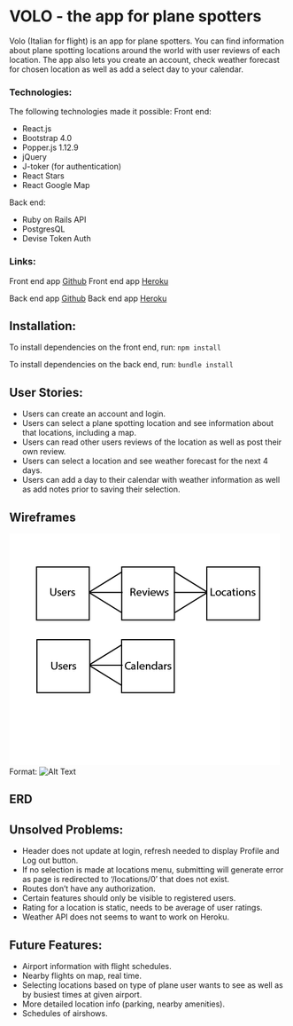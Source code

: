 # VOLO - the app for plane spotters

Volo (Italian for flight) is an app for plane spotters. You can find information about plane spotting locations around the world with user reviews of each location. The app also lets you create an account, check weather forecast for chosen location as well as add a select day to your calendar.

### Technologies:
The following technologies made it possible:
Front end:
- React.js
- Bootstrap 4.0
- Popper.js 1.12.9
- jQuery
- J-toker (for authentication)
- React Stars
- React Google Map

Back end:
- Ruby on Rails API
- PostgresQL
- Devise Token Auth

### Links:

Front end app [Github](https://github.com/levatech007/volo-react-app)
Front end app [Heroku](https://volo-app.herokuapp.com)

Back end app [Github](https://github.com/levatech007/volo_rails_api)
Back end app [Heroku](https://volo-rails-api.herokuapp.com)

## Installation:

To install dependencies on the front end, run:
`npm install`

To install dependencies on the back end, run:
`bundle install`

## User Stories:
- Users can create an account and login.
- Users can select a plane spotting location and see information about that locations, including a map.
- Users can read other users reviews of the location as well as post their own review.
- Users can select a location and see weather forecast for the next 4 days.
- Users can add a day to their calendar with weather information as well as add notes prior to saving their selection.

## Wireframes

![Wireframes](/src/images/ERD.png)
Format: ![Alt Text](url)

## ERD

## Unsolved Problems:
- Header does not update at login, refresh needed to display Profile and Log out button.
- If no selection is made at locations menu, submitting will generate error as page is redirected to ‘/locations/0’ that does not exist.
- Routes don’t have any authorization.
- Certain features should only be visible to registered users.
- Rating for a location is static, needs to be average of user ratings.
- Weather API does not seems to want to work on Heroku.

## Future Features:
- Airport information with flight schedules.
- Nearby flights on map, real time.
- Selecting locations based on type of plane user wants to see as well as by busiest times at given airport.
- More detailed location info (parking, nearby amenities).
- Schedules of airshows.

